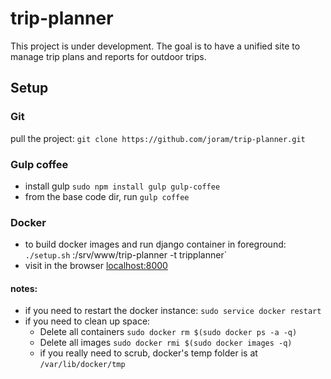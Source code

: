 # trip-planner
This project is under development. The goal is to have a unified site to manage trip plans and reports for outdoor trips.

## Setup

### Git
pull the project: `git clone https://github.com/joram/trip-planner.git`

### Gulp coffee
- install gulp `sudo npm install gulp gulp-coffee`
- from the base code dir, run `gulp coffee`

### Docker
- to build docker images and run django container in foreground: `./setup.sh`
:/srv/www/trip-planner -t tripplanner`
- visit in the browser <a href="http://localhost:8000">localhost:8000</a>

#### notes:
- if you need to restart the docker instance: `sudo service docker restart`
- if you need to clean up space:
  - Delete all containers `sudo docker rm $(sudo docker ps -a -q)`
  - Delete all images `sudo docker rmi $(sudo docker images -q)`
  - if you really need to scrub, docker's temp folder is at `/var/lib/docker/tmp`
